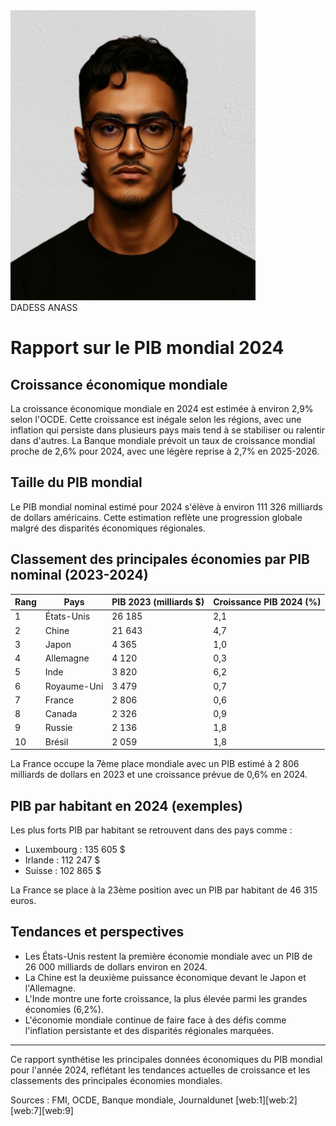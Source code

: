 <img src="Imagedadess2025.jpg" style="height:464px;margin-right:432px"/>
DADESS ANASS

# Rapport sur le PIB mondial 2024

## Croissance économique mondiale
La croissance économique mondiale en 2024 est estimée à environ 2,9% selon l'OCDE. Cette croissance est inégale selon les régions, avec une inflation qui persiste dans plusieurs pays mais tend à se stabiliser ou ralentir dans d'autres. La Banque mondiale prévoit un taux de croissance mondial proche de 2,6% pour 2024, avec une légère reprise à 2,7% en 2025-2026.

## Taille du PIB mondial
Le PIB mondial nominal estimé pour 2024 s'élève à environ 111 326 milliards de dollars américains. Cette estimation reflète une progression globale malgré des disparités économiques régionales.

## Classement des principales économies par PIB nominal (2023-2024)
| Rang | Pays          | PIB 2023 (milliards $) | Croissance PIB 2024 (%) |
|-------|---------------|------------------------|------------------------|
| 1     | États-Unis    | 26 185                 | 2,1                    |
| 2     | Chine         | 21 643                 | 4,7                    |
| 3     | Japon         | 4 365                  | 1,0                    |
| 4     | Allemagne     | 4 120                  | 0,3                    |
| 5     | Inde          | 3 820                  | 6,2                    |
| 6     | Royaume-Uni   | 3 479                  | 0,7                    |
| 7     | France        | 2 806                  | 0,6                    |
| 8     | Canada        | 2 326                  | 0,9                    |
| 9     | Russie        | 2 136                  | 1,8                    |
| 10    | Brésil        | 2 059                  | 1,8                    |

La France occupe la 7ème place mondiale avec un PIB estimé à 2 806 milliards de dollars en 2023 et une croissance prévue de 0,6% en 2024.

## PIB par habitant en 2024 (exemples)
Les plus forts PIB par habitant se retrouvent dans des pays comme :
- Luxembourg : 135 605 $ 
- Irlande : 112 247 $
- Suisse : 102 865 $

La France se place à la 23ème position avec un PIB par habitant de 46 315 euros.

## Tendances et perspectives
- Les États-Unis restent la première économie mondiale avec un PIB de 26 000 milliards de dollars environ en 2024.
- La Chine est la deuxième puissance économique devant le Japon et l'Allemagne.
- L'Inde montre une forte croissance, la plus élevée parmi les grandes économies (6,2%).
- L'économie mondiale continue de faire face à des défis comme l'inflation persistante et des disparités régionales marquées.

---

Ce rapport synthétise les principales données économiques du PIB mondial pour l'année 2024, reflétant les tendances actuelles de croissance et les classements des principales économies mondiales.  

Sources : FMI, OCDE, Banque mondiale, Journaldunet [web:1][web:2][web:7][web:9]
